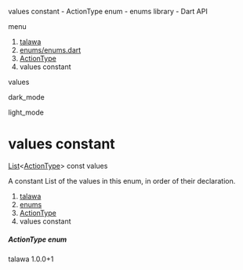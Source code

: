 




values constant - ActionType enum - enums library - Dart API







menu

1. [talawa](../../index.html)
2. [enums/enums.dart](../../file-___home_harshil_Desktop_open-source_palisadoes_talawa_lib_enums_enums/)
3. [ActionType](../../file-___home_harshil_Desktop_open-source_palisadoes_talawa_lib_enums_enums/ActionType.html)
4. values constant

values


dark\_mode

light\_mode




# values constant


[List](https://api.flutter.dev/flutter/dart-core/List-class.html)<[ActionType](../../file-___home_harshil_Desktop_open-source_palisadoes_talawa_lib_enums_enums/ActionType.html)>
const values

A constant List of the values in this enum, in order of their declaration.


 


1. [talawa](../../index.html)
2. [enums](../../file-___home_harshil_Desktop_open-source_palisadoes_talawa_lib_enums_enums/)
3. [ActionType](../../file-___home_harshil_Desktop_open-source_palisadoes_talawa_lib_enums_enums/ActionType.html)
4. values constant

##### ActionType enum





talawa
1.0.0+1






